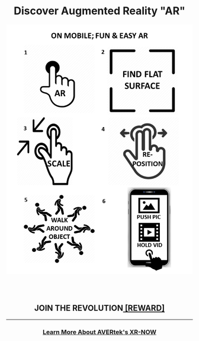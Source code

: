 <h1 style="text-align: center;" markdown="1">Discover Augmented Reality "AR"</h1>

  <p align="center">
  <img src="images/AR Instructions w1.png" width=750>
  </p>
  <br><br>

<script>
/**
* Function that registers a click on an outbound link in Analytics.
* This function takes a valid URL string as an argument, and uses that URL string
* as the event label. Setting the transport method to 'beacon' lets the hit be sent
* using 'navigator.sendBeacon' in browser that support it.
*/
var getOutboundLink = function(url) {
  gtag('event', 'click', {
    'event_category': 'outbound',
    'event_label': url,
    'transport_type': 'beacon',
    'event_callback': function(){document.location = url;}
  });
}
</script>

<h2 style="text-align: center;" markdown="1">JOIN THE REVOLUTION<a href="https://www.k18hair.com/pages/our-science" onclick="getOutboundLink('https://www.k18hair.com/pages/our-science'); return false;"> [REWARD]</a></h2>


---

<h3 style="text-align: center;" markdown="1"><a href="https://avertek.net/" onclick="getOutboundLink('https://avertek.net/'); return false;">Learn More About AVERtek's XR-NOW</a></h3> 
  
